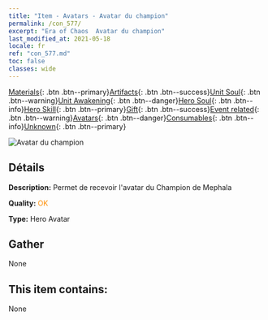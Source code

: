```yaml
---
title: "Item - Avatars - Avatar du champion"
permalink: /con_577/
excerpt: "Era of Chaos  Avatar du champion"
last_modified_at: 2021-05-18
locale: fr
ref: "con_577.md"
toc: false
classes: wide
---
```

 [Materials](/ItemsFR/){: .btn .btn--primary}[Artifacts](/ItemsFR/Artifacts/){: .btn .btn--success}[Unit Soul](/ItemsFR/UnitSoul/){: .btn .btn--warning}[Unit Awakening](/ItemsFR/UnitAwakening/){: .btn .btn--danger}[Hero Soul](/ItemsFR/HeroSoul/){: .btn .btn--info}[Hero Skill](/ItemsFR/HeroSkill/){: .btn .btn--primary}[Gift](/ItemsFR/Gift/){: .btn .btn--success}[Event related](/ItemsFR/Events/){: .btn .btn--warning}[Avatars](/ItemsFR/Avatars/){: .btn .btn--danger}[Consumables](/ItemsFR/Consumables/){: .btn .btn--info}[Unknown](/ItemsFR/Unknown/){: .btn .btn--primary}

 ![Avatar du champion](/images/h/h_Mephala7.jpg)

## Détails
 **Description:** Permet de recevoir l'avatar du Champion de Mephala

 **Quality:** <span style="color: #FF8C00">OK</span>

 **Type:** Hero Avatar

## Gather

  None

## This item contains:

  None

